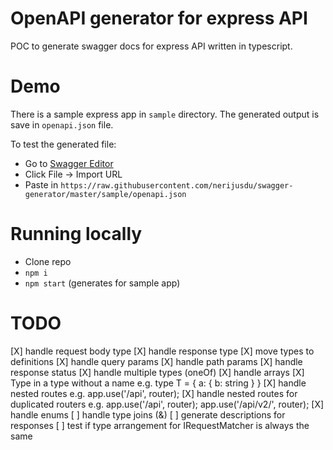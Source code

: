 # OpenAPI generator for express API
POC to generate swagger docs for express API written in typescript.

# Demo
There is a sample express app in `sample` directory.
The generated output is save in `openapi.json` file.

To test the generated file:
- Go to [Swagger Editor](https://editor.swagger.io)
- Click File -> Import URL
- Paste in `https://raw.githubusercontent.com/nerijusdu/swagger-generator/master/sample/openapi.json`

# Running locally
- Clone repo
- `npm i`
- `npm start` (generates for sample app)

# TODO
[X] handle request body type
[X] handle response type
[X] move types to definitions
[X] handle query params
[X] handle path params
[X] handle response status
[X] handle multiple types (oneOf)
[X] handle arrays
[X] Type in a type without a name e.g. type T = { a: { b: string } }
[X] handle nested routes e.g. app.use('/api', router);
[X] handle nested routes for duplicated routers e.g. app.use('/api', router); app.use('/api/v2/', router);
[X] handle enums
[ ] handle type joins (&)
[ ] generate descriptions for responses
[ ] test if type arrangement for IRequestMatcher is always the same
